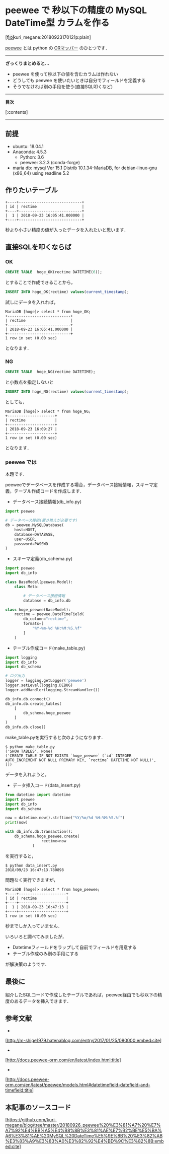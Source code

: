 # peewee で 秒以下の精度の MySQL DateTime型 カラムを作る

[f:id:kuri_megane:20180923170121p:plain]

[peewee](http://docs.peewee-orm.com/en/latest/) とは python の [ORマッパー](https://qiita.com/yk-nakamura/items/acd071f16cda844579b9) のひとつです．

---

<b>ざっくりまとめると...</b>

* peewee を使って秒以下の値を含むカラムは作れない
* どうしても peewee を使いたいときは自分でフィールドを定義する
* そうでなければ別の手段を使う(直接SQL叩くなど)


---

<b>目次</b>

[:contents]

---


<!-- more -->


## 前提

- ubuntu: 18.04.1
- Anaconda: 4.5.3
    - Python: 3.6
    - peewee: 3.2.3 (conda-forge)
- maria db: mysql  Ver 15.1 Distrib 10.1.34-MariaDB, for debian-linux-gnu (x86_64) using readline 5.2


## 作りたいテーブル

```
+----+----------------------------+
| id | rectime                    |
+----+----------------------------+
|  1 | 2018-09-23 16:05:41.000000 |
+----+----------------------------+
```

秒より小さい精度の値が入ったデータを入れたいと思います．

## 直接SQLを叩くならば

### OK

```sql
CREATE TABLE  hoge_OK(rectime DATETIME(6));
```

とすることで作成できることから，

```sql
INSERT INTO hoge_OK(rectime) values(current_timestamp);
```

試しにデータを入れれば，

```
MariaDB [hoge]> select * from hoge_OK;
+----------------------------+
| rectime                    |
+----------------------------+
| 2018-09-23 16:05:41.000000 |
+----------------------------+
1 row in set (0.00 sec)
```
となります．


### NG

```sql
CREATE TABLE  hoge_NG(rectime DATETIME);
```

と小数点を指定しないと

```sql
INSERT INTO hoge_NG(rectime) values(current_timestamp);
```

としても，

```
MariaDB [hoge]> select * from hoge_NG;
+---------------------+
| rectime             |
+---------------------+
| 2018-09-23 16:09:27 |
+---------------------+
1 row in set (0.00 sec)
```
となります．

### peewee では

本題です．

peeweeでデータベースを作成する場合，データベース接続情報，スキーマ定義，テーブル作成コードを作成します．

- データベース接続情報(db_info.py)

```python
import peewee

# データベース接続(置き換えが必要です)
db = peewee.MySQLDatabase(
    host=HOST,
    database=DATABASE,
    user=USER,
    password=PASSWD
)
```

- スキーマ定義(db_schema.py)

```python
import peewee
import db_info

class BaseModel(peewee.Model):
    class Meta:

        # データベース接続情報
        database = db_info.db

class hoge_peewee(BaseModel):
    rectime = peewee.DateTimeField(
        db_column="rectime",
        formats=[
            "%Y-%m-%d %H:%M:%S.%f"
        ]
    )
```

- テーブル作成コード(make_table.py)

```python
import logging
import db_info
import db_schema

# ログ出力
logger = logging.getLogger('peewee')
logger.setLevel(logging.DEBUG)
logger.addHandler(logging.StreamHandler())

db_info.db.connect()
db_info.db.create_tables(
    [
        db_schema.hoge_peewee
    ]
)
db_info.db.close()
```

make_table.pyを実行すると次のようになります．

```
$ python make_table.py 
('SHOW TABLES', None)
('CREATE TABLE IF NOT EXISTS `hoge_peewee` (`id` INTEGER AUTO_INCREMENT NOT NULL PRIMARY KEY, `rectime` DATETIME NOT NULL)', [])
```

データを入れようと，

- データ挿入コード(data_insert.py)

```python
from datetime import datetime
import peewee
import db_info
import db_schema

now = datetime.now().strftime("%Y/%m/%d %H:%M:%S.%f")
print(now)

with db_info.db.transaction():
    db_schema.hoge_peewee.create(
                rectime=now
            )
```

を実行すると，

```
$ python data_insert.py 
2018/09/23 16:47:13.780898
```

問題なく実行できますが，

```
MariaDB [hoge]> select * from hoge_peewee;
+----+---------------------+
| id | rectime             |
+----+---------------------+
|  1 | 2018-09-23 16:47:13 |
+----+---------------------+
1 row in set (0.00 sec)
```

秒までしか入っていません．

いろいろと調べてみましたが，

- Datetimeフィールドをラップして自前でフィールドを用意する
- テーブル作成のみ別の手段にする

が解決策のようです．

## 最後に

紹介したSQLコードで作成したテーブルであれば，peewee経由でも秒以下の精度のあるデータを挿入できます．

## 参考文献


- 
[http://m-shige1979.hatenablog.com/entry/2017/01/25/080000:embed:cite]


- 
[http://docs.peewee-orm.com/en/latest/index.html:title]


- 
[http://docs.peewee-orm.com/en/latest/peewee/models.html#datetimefield-datefield-and-timefield:title]


## 本記事のソースコード
[https://github.com/kuri-megane/blog/tree/master/20180926_peewee%20%E3%81%A7%20%E7%A7%92%E4%BB%A5%E4%B8%8B%E3%81%AE%E7%B2%BE%E5%BA%A6%E3%81%AE%20MySQL%20DateTime%E5%9E%8B%20%E3%82%AB%E3%83%A9%E3%83%A0%E3%82%92%E4%BD%9C%E3%82%8B:embed:cite]

